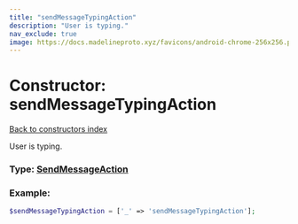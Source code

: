 ```yaml
---
title: "sendMessageTypingAction"
description: "User is typing."
nav_exclude: true
image: https://docs.madelineproto.xyz/favicons/android-chrome-256x256.png
---
```

# Constructor: sendMessageTypingAction  
[Back to constructors index](/API_docs/constructors/index.html)



User is typing.




### Type: [SendMessageAction](/API_docs/types/SendMessageAction.html)


### Example:

```php
$sendMessageTypingAction = ['_' => 'sendMessageTypingAction'];
```  
